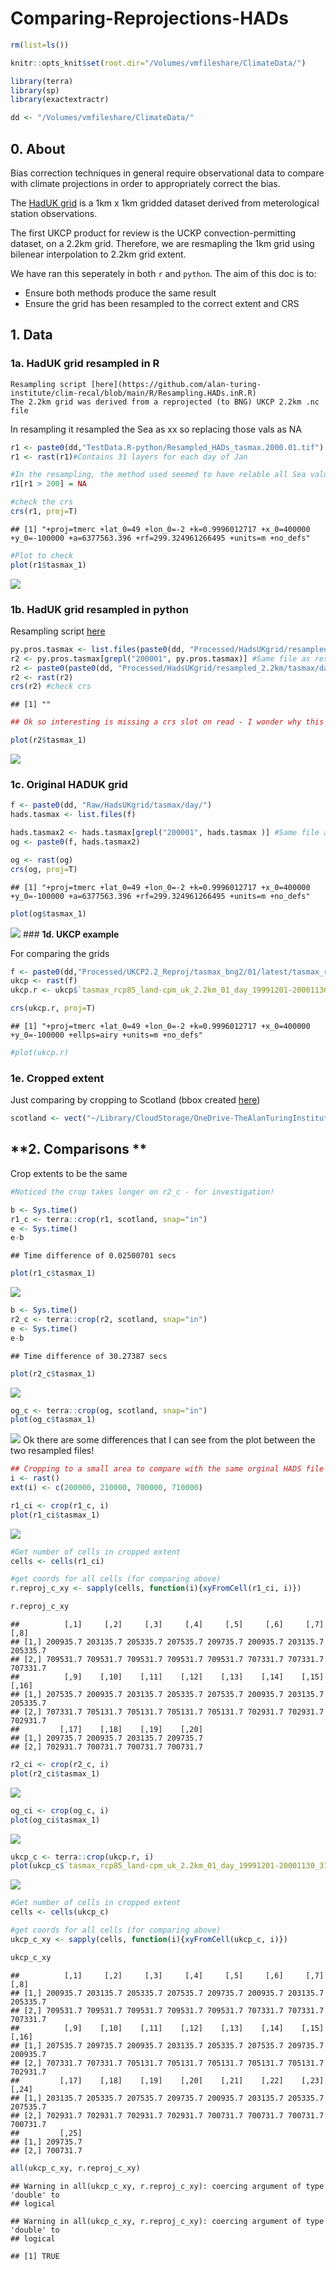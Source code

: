Comparing-Reprojections-HADs
================

``` r
rm(list=ls())

knitr::opts_knit$set(root.dir="/Volumes/vmfileshare/ClimateData/")

library(terra)
library(sp)
library(exactextractr)

dd <- "/Volumes/vmfileshare/ClimateData/"
```

## **0. About**

Bias correction techniques in general require observational data to
compare with climate projections in order to appropriately correct the
bias.

The [HadUK
grid](https://catalogue.ceda.ac.uk/uuid/bbca3267dc7d4219af484976734c9527)
is a 1km x 1km gridded dataset derived from meterological station
observations.

The first UKCP product for review is the UCKP convection-permitting
dataset, on a 2.2km grid. Therefore, we are resmapling the 1km grid
using bilenear interpolation to 2.2km grid extent.

We have ran this seperately in both `r` and `python`. The aim of this
doc is to:

-   Ensure both methods produce the same result
-   Ensure the grid has been resampled to the correct extent and CRS

## **1. Data**

### **1a. HadUK grid resampled in R**

    Resampling script [here](https://github.com/alan-turing-institute/clim-recal/blob/main/R/Resampling.HADs.inR.R)
    The 2.2km grid was derived from a reprojected (to BNG) UKCP 2.2km .nc file

In resampling it resampled the Sea as xx so replacing those vals as NA

``` r
r1 <- paste0(dd,"TestData.R-python/Resampled_HADs_tasmax.2000.01.tif")
r1 <- rast(r1)#Contains 31 layers for each day of Jan

#In the resampling, the method used seemed to have relable all Sea values as '1.000000e+20' so relabelling them here (but to be checked as to why they've been valued like this in the resampling)
r1[r1 > 200] = NA

#check the crs
crs(r1, proj=T)
```

    ## [1] "+proj=tmerc +lat_0=49 +lon_0=-2 +k=0.9996012717 +x_0=400000 +y_0=-100000 +a=6377563.396 +rf=299.324961266495 +units=m +no_defs"

``` r
#Plot to check
plot(r1$tasmax_1)
```

![](WIP-Comparing-HADs-grids_files/figure-gfm/load%20data%201-1.png)<!-- -->

### **1b. HadUK grid resampled in python**

Resampling script
[here](https://github.com/alan-turing-institute/clim-recal/blob/main/python/resampling/resampling_hads.py)

``` r
py.pros.tasmax <- list.files(paste0(dd, "Processed/HadsUKgrid/resampled_2.2km/tasmax/day"))
r2 <- py.pros.tasmax[grepl("200001", py.pros.tasmax)] #Same file as resampled above
r2 <- paste0(paste0(dd, "Processed/HadsUKgrid/resampled_2.2km/tasmax/day"),"/",r2)
r2 <- rast(r2)
crs(r2) #check crs 
```

    ## [1] ""

``` r
## Ok so interesting is missing a crs slot on read - I wonder why this is? This could cause future problem potentially? 

plot(r2$tasmax_1)
```

![](WIP-Comparing-HADs-grids_files/figure-gfm/load%20data%202-1.png)<!-- -->

### **1c. Original HADUK grid**

``` r
f <- paste0(dd, "Raw/HadsUKgrid/tasmax/day/")
hads.tasmax <- list.files(f)

hads.tasmax2 <- hads.tasmax[grepl("200001", hads.tasmax )] #Same file as resampled above
og <- paste0(f, hads.tasmax2)

og <- rast(og)
crs(og, proj=T)
```

    ## [1] "+proj=tmerc +lat_0=49 +lon_0=-2 +k=0.9996012717 +x_0=400000 +y_0=-100000 +a=6377563.396 +rf=299.324961266495 +units=m +no_defs"

``` r
plot(og$tasmax_1)
```

![](WIP-Comparing-HADs-grids_files/figure-gfm/unnamed-chunk-1-1.png)<!-- -->
\### **1d. UKCP example**

For comparing the grids

``` r
f <- paste0(dd,"Processed/UKCP2.2_Reproj/tasmax_bng2/01/latest/tasmax_rcp85_land-cpm_uk_2.2km_01_day_19991201-20001130.tif")
ukcp <- rast(f)
ukcp.r <- ukcp$`tasmax_rcp85_land-cpm_uk_2.2km_01_day_19991201-20001130_31`

crs(ukcp.r, proj=T)
```

    ## [1] "+proj=tmerc +lat_0=49 +lon_0=-2 +k=0.9996012717 +x_0=400000 +y_0=-100000 +ellps=airy +units=m +no_defs"

``` r
#plot(ukcp.r)
```

### **1e. Cropped extent**

Just comparing by cropping to Scotland (bbox created
[here](https://github.com/alan-turing-institute/clim-recal/tree/main/data/Scotland))

``` r
scotland <- vect("~/Library/CloudStorage/OneDrive-TheAlanTuringInstitute/CLIM-RECAL/clim-recal/data/Scotland/Scotland.bbox.shp")
```

## **2. Comparisons **

Crop extents to be the same

``` r
#Noticed the crop takes longer on r2_c - for investigation!

b <- Sys.time()
r1_c <- terra::crop(r1, scotland, snap="in") 
e <- Sys.time()
e-b
```

    ## Time difference of 0.02500701 secs

``` r
plot(r1_c$tasmax_1)
```

![](WIP-Comparing-HADs-grids_files/figure-gfm/unnamed-chunk-4-1.png)<!-- -->

``` r
b <- Sys.time()
r2_c <- terra::crop(r2, scotland, snap="in") 
e <- Sys.time()
e-b
```

    ## Time difference of 30.27387 secs

``` r
plot(r2_c$tasmax_1)
```

![](WIP-Comparing-HADs-grids_files/figure-gfm/unnamed-chunk-5-1.png)<!-- -->

``` r
og_c <- terra::crop(og, scotland, snap="in") 
plot(og_c$tasmax_1)
```

![](WIP-Comparing-HADs-grids_files/figure-gfm/unnamed-chunk-6-1.png)<!-- -->
Ok there are some differences that I can see from the plot between the
two resampled files!

``` r
## Cropping to a small area to compare with the same orginal HADS file 
i <- rast()
ext(i) <- c(200000, 210000, 700000, 710000)

r1_ci <- crop(r1_c, i)
plot(r1_ci$tasmax_1)
```

![](WIP-Comparing-HADs-grids_files/figure-gfm/unnamed-chunk-7-1.png)<!-- -->

``` r
#Get number of cells in cropped extent
cells <- cells(r1_ci)

#get coords for all cells (for comparing above)
r.reproj_c_xy <- sapply(cells, function(i){xyFromCell(r1_ci, i)})

r.reproj_c_xy
```

    ##          [,1]     [,2]     [,3]     [,4]     [,5]     [,6]     [,7]     [,8]
    ## [1,] 200935.7 203135.7 205335.7 207535.7 209735.7 200935.7 203135.7 205335.7
    ## [2,] 709531.7 709531.7 709531.7 709531.7 709531.7 707331.7 707331.7 707331.7
    ##          [,9]    [,10]    [,11]    [,12]    [,13]    [,14]    [,15]    [,16]
    ## [1,] 207535.7 200935.7 203135.7 205335.7 207535.7 200935.7 203135.7 205335.7
    ## [2,] 707331.7 705131.7 705131.7 705131.7 705131.7 702931.7 702931.7 702931.7
    ##         [,17]    [,18]    [,19]    [,20]
    ## [1,] 209735.7 200935.7 203135.7 209735.7
    ## [2,] 702931.7 700731.7 700731.7 700731.7

``` r
r2_ci <- crop(r2_c, i)
plot(r2_ci$tasmax_1)
```

![](WIP-Comparing-HADs-grids_files/figure-gfm/unnamed-chunk-8-1.png)<!-- -->

``` r
og_ci <- crop(og_c, i)
plot(og_ci$tasmax_1)
```

![](WIP-Comparing-HADs-grids_files/figure-gfm/unnamed-chunk-9-1.png)<!-- -->

``` r
ukcp_c <- terra::crop(ukcp.r, i) 
plot(ukcp_c$`tasmax_rcp85_land-cpm_uk_2.2km_01_day_19991201-20001130_31`)
```

![](WIP-Comparing-HADs-grids_files/figure-gfm/unnamed-chunk-10-1.png)<!-- -->

``` r
#Get number of cells in cropped extent
cells <- cells(ukcp_c)

#get coords for all cells (for comparing above)
ukcp_c_xy <- sapply(cells, function(i){xyFromCell(ukcp_c, i)})

ukcp_c_xy
```

    ##          [,1]     [,2]     [,3]     [,4]     [,5]     [,6]     [,7]     [,8]
    ## [1,] 200935.7 203135.7 205335.7 207535.7 209735.7 200935.7 203135.7 205335.7
    ## [2,] 709531.7 709531.7 709531.7 709531.7 709531.7 707331.7 707331.7 707331.7
    ##          [,9]    [,10]    [,11]    [,12]    [,13]    [,14]    [,15]    [,16]
    ## [1,] 207535.7 209735.7 200935.7 203135.7 205335.7 207535.7 209735.7 200935.7
    ## [2,] 707331.7 707331.7 705131.7 705131.7 705131.7 705131.7 705131.7 702931.7
    ##         [,17]    [,18]    [,19]    [,20]    [,21]    [,22]    [,23]    [,24]
    ## [1,] 203135.7 205335.7 207535.7 209735.7 200935.7 203135.7 205335.7 207535.7
    ## [2,] 702931.7 702931.7 702931.7 702931.7 700731.7 700731.7 700731.7 700731.7
    ##         [,25]
    ## [1,] 209735.7
    ## [2,] 700731.7

``` r
all(ukcp_c_xy, r.reproj_c_xy)
```

    ## Warning in all(ukcp_c_xy, r.reproj_c_xy): coercing argument of type 'double' to
    ## logical

    ## Warning in all(ukcp_c_xy, r.reproj_c_xy): coercing argument of type 'double' to
    ## logical

    ## [1] TRUE
